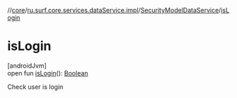//[core](../../../index.md)/[ru.surf.core.services.dataService.impl](../index.md)/[SecurityModelDataService](index.md)/[isLogin](is-login.md)

# isLogin

[androidJvm]\
open fun [isLogin](is-login.md)(): [Boolean](https://kotlinlang.org/api/latest/jvm/stdlib/kotlin/-boolean/index.html)

Check user is login

